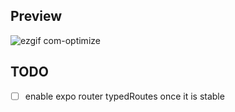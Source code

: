 ## Preview




![ezgif com-optimize](https://github.com/bryanltobing/chateo/assets/46083126/11c83d42-3918-4b82-a227-5f0c9e77645f)









## TODO

- [ ] enable expo router typedRoutes once it is stable
